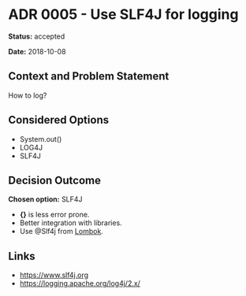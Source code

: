 # ADR 0005 - Use SLF4J for logging

**Status:** accepted

**Date:** 2018-10-08

## Context and Problem Statement

How to log?

## Considered Options

* System.out()
* LOG4J
* SLF4J

## Decision Outcome

**Chosen option:** SLF4J

* **{}** is less error prone.
* Better integration with libraries.
* Use @Slf4j from [Lombok](0003-Lombok.md).

## Links

* https://www.slf4j.org
* https://logging.apache.org/log4j/2.x/